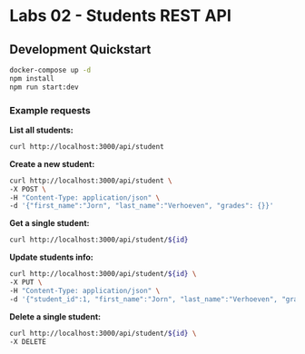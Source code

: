 # Labs 02 - Students REST API

## Development Quickstart

```bash
docker-compose up -d
npm install
npm run start:dev
```

### Example requests

**List all students:**
```bash
curl http://localhost:3000/api/student
```

**Create a new student:**
```bash
curl http://localhost:3000/api/student \
-X POST \
-H "Content-Type: application/json" \
-d '{"first_name":"Jorn", "last_name":"Verhoeven", "grades": {}}'
```

**Get a single student:**
```bash
curl http://localhost:3000/api/student/${id}
```


**Update students info:**
```bash
curl http://localhost:3000/api/student/${id} \
-X PUT \
-H "Content-Type: application/json" \
-d '{"student_id":1, "first_name":"Jorn", "last_name":"Verhoeven", "grades": { "devOps": 8.0 }}'
```

**Delete a single student:**
```bash
curl http://localhost:3000/api/student/${id} \
-X DELETE
```

